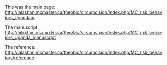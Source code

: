 This was the main page: http://lalashan.mcmaster.ca/theobio/circumcision/index.php/MC_risk_behaviors_Ugandaor 

The manuscript: http://lalashan.mcmaster.ca/theobio/circumcision/index.php/MC_risk_behaviors_Uganda_manuscript

The reference:  http://lalashan.mcmaster.ca/theobio/circumcision/index.php/MC_risk_behaviors/reference
